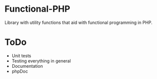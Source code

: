 # Functional-PHP

Library with utility functions that aid with functional programming
in PHP.

# ToDo

* Unit tests
* Testing everything in general
* Documentation
* phpDoc

